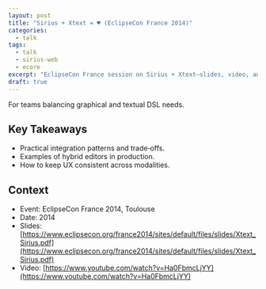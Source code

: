 ```yaml
---
layout: post
title: "Sirius + Xtext = ♥ (EclipseCon France 2014)"
categories:
  - talk
tags:
  - talk
  - sirius-web
  - ecore
excerpt: "EclipseCon France session on Sirius + Xtext—slides, video, and who benefits from hybrid modeling."
draft: true
---
```


For teams balancing graphical and textual DSL needs.

## Key Takeaways
- Practical integration patterns and trade‑offs.
- Examples of hybrid editors in production.
- How to keep UX consistent across modalities.

## Context
- Event: EclipseCon France 2014, Toulouse
- Date: 2014
- Slides: [https://www.eclipsecon.org/france2014/sites/default/files/slides/Xtext_Sirius.pdf](https://www.eclipsecon.org/france2014/sites/default/files/slides/Xtext_Sirius.pdf)
- Video: [https://www.youtube.com/watch?v=Ha0FbmcLjYY](https://www.youtube.com/watch?v=Ha0FbmcLjYY)
